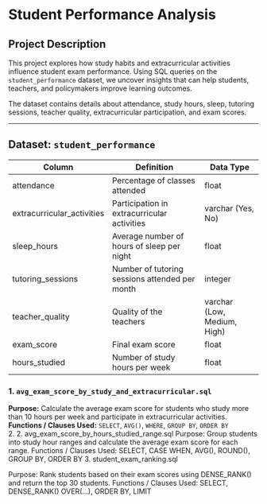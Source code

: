 # Student Performance Analysis

## Project Description
This project explores how study habits and extracurricular activities influence student exam performance. Using SQL queries on the `student_performance` dataset, we uncover insights that can help students, teachers, and policymakers improve learning outcomes.

The dataset contains details about attendance, study hours, sleep, tutoring sessions, teacher quality, extracurricular participation, and exam scores.

---

## Dataset: `student_performance`

| Column | Definition | Data Type |
|--------|------------|-----------|
| attendance | Percentage of classes attended | float |
| extracurricular_activities | Participation in extracurricular activities | varchar (Yes, No) |
| sleep_hours | Average number of hours of sleep per night | float |
| tutoring_sessions | Number of tutoring sessions attended per month | integer |
| teacher_quality | Quality of the teachers | varchar (Low, Medium, High) |
| exam_score | Final exam score | float |
| hours_studied | Number of study hours per week | float |
### 1. `avg_exam_score_by_study_and_extracurricular.sql`
**Purpose:** Calculate the average exam score for students who study more than 10 hours per week and participate in extracurricular activities.  
**Functions / Clauses Used:** `SELECT`, `AVG()`, `WHERE`, `GROUP BY`, `ORDER BY`  
2. 2. avg_exam_score_by_hours_studied_range.sql
Purpose: Group students into study hour ranges and calculate the average exam score for each range.
Functions / Clauses Used: SELECT, CASE WHEN, AVG(), ROUND(), GROUP BY, ORDER BY
3. student_exam_ranking.sql

Purpose: Rank students based on their exam scores using DENSE_RANK() and return the top 30 students.
Functions / Clauses Used: SELECT, DENSE_RANK() OVER(...), ORDER BY, LIMIT
